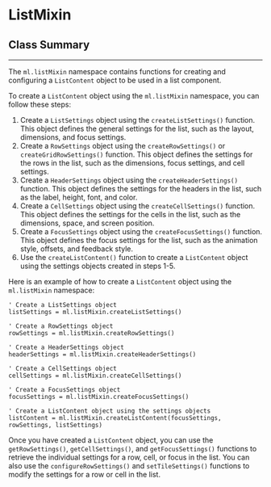 # ListMixin

## Class Summary
-------------
The `ml.listMixin` namespace contains functions for creating and configuring a `ListContent` object to be used in a list component.

To create a `ListContent` object using the `ml.listMixin` namespace, you can follow these steps:

1.  Create a `ListSettings` object using the `createListSettings()` function. This object defines the general settings for the list, such as the layout, dimensions, and focus settings.
2.  Create a `RowSettings` object using the `createRowSettings()` or `createGridRowSettings()` function. This object defines the settings for the rows in the list, such as the dimensions, focus settings, and cell settings.
3.  Create a `HeaderSettings` object using the `createHeaderSettings()` function. This object defines the settings for the headers in the list, such as the label, height, font, and color.
4.  Create a `CellSettings` object using the `createCellSettings()` function. This object defines the settings for the cells in the list, such as the dimensions, space, and screen position.
5.  Create a `FocusSettings` object using the `createFocusSettings()` function. This object defines the focus settings for the list, such as the animation style, offsets, and feedback style.
6.  Use the `createListContent()` function to create a `ListContent` object using the settings objects created in steps 1-5.

Here is an example of how to create a `ListContent` object using the `ml.listMixin` namespace:

```plain
' Create a ListSettings object
listSettings = ml.listMixin.createListSettings()

' Create a RowSettings object
rowSettings = ml.listMixin.createRowSettings()

' Create a HeaderSettings object
headerSettings = ml.listMixin.createHeaderSettings()

' Create a CellSettings object
cellSettings = ml.listMixin.createCellSettings()

' Create a FocusSettings object
focusSettings = ml.listMixin.createFocusSettings()

' Create a ListContent object using the settings objects
listContent = ml.listMixin.createListContent(focusSettings, rowSettings, listSettings)
```

Once you have created a `ListContent` object, you can use the `getRowSettings()`, `getCellSettings()`, and `getFocusSettings()` functions to retrieve the individual settings for a row, cell, or focus in the list. You can also use the `configureRowSettings()` and `setTileSettings()` functions to modify the settings for a row or cell in the list.